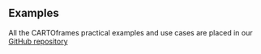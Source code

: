 ## Examples

All the CARTOframes practical examples and use cases are placed in our [GitHub repository](https://github.com/CartoDB/cartoframes/blob/master/examples)